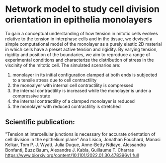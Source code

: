 # Network model to study cell division orientation in epithelia monolayers

To gain a conceptual understanding of how tension in mitotic cells evolves relative to the tension 
in interphase cells and in the tissue, we devised a simple computational model of the monolayer as 
a purely elastic 2D material in which cells have a preset active tension and rigidity. By varying tension, 
rigidity and position of the boundaries, we aim to reproduce a range of experimental conditions and 
characterize the distribution of stress in the viscinity of the mitotic cell. 
The simulated scenarios are:
1. monolayer in its initial configuration clamped at both ends is subjected to a tensile stress due to cell contractility
2. the monoalyer with internal cell contractility is compressed
3. the internal contractility is increased while the monolayer is under a compressive state
4. the internal contractility of a clamped monolayer is reduced
5. the monolayer with reduced contractility is stretched

## Scientific publication:
 "Tension at intercellular junctions is necessary for accurate orientation of cell division in the epithelium plane"
Ana Lisica, Jonathan Fouchard, Manasi Kelkar, Tom P. J. Wyatt, Julia Duque, Anne-Betty Ndiaye, Alessandra Bonfanti, Buzz Baum, Alexandre J. Kabla, Guillaume T. Charras
https://www.biorxiv.org/content/10.1101/2022.01.30.478396v1.full
